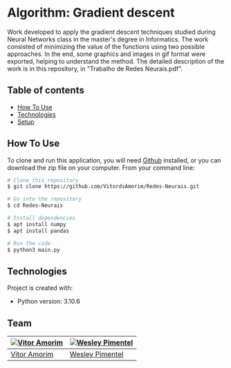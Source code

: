 # Algorithm: Gradient descent

Work developed to apply the gradient descent techniques studied during Neural Networks class in the master's degree in Informatics. The work consisted of minimizing the value of the functions using two possible approaches. In the end, some graphics and images in gif format were exported, helping to understand the method. The detailed description of the work is in this repository, in "Trabalho de Redes Neurais.pdf".

## Table of contents
* [How To Use](#how-to-use)
* [Technologies](#technologies)
* [Setup](#setup)


## How To Use

To clone and run this application, you will need [Github](https://github.com/git-guides/install-git) installed, or you can download the zip file on your computer. From your command line:

```bash
# Clone this repository
$ git clone https://github.com/VitordsAmorim/Redes-Neurais.git

# Go into the repository
$ cd Redes-Neurais

# Install dependencies
$ apt install numpy
$ apt install pandas

# Run the code
$ python3 main.py
```


## Technologies
Project is created with:
* Python version: 3.10.6

## Team

[![Vitor Amorim](https://avatars.githubusercontent.com/u/24567922?v=4)](https://github.com/VitordsAmorim)  | [![Wesley Pimentel](https://avatars.githubusercontent.com/u/86068242?v=4)](https://github.com/WesleyPereiraPimentel)
---|---
[Vitor Amorim](https://github.com/VitordsAmorim) |[Wesley Pimentel](https://github.com/WesleyPereiraPimentel)


	
